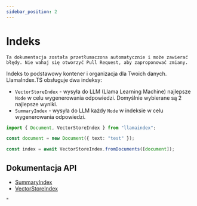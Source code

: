 ```yaml
---
sidebar_position: 2
---
```


# Indeks

`Ta dokumentacja została przetłumaczona automatycznie i może zawierać błędy. Nie wahaj się otworzyć Pull Request, aby zaproponować zmiany.`

Indeks to podstawowy kontener i organizacja dla Twoich danych. LlamaIndex.TS obsługuje dwa indeksy:

- `VectorStoreIndex` - wysyła do LLM (Llama Learning Machine) najlepsze `Node` w celu wygenerowania odpowiedzi. Domyślnie wybierane są 2 najlepsze wyniki.
- `SummaryIndex` - wysyła do LLM każdy `Node` w indeksie w celu wygenerowania odpowiedzi.

```typescript
import { Document, VectorStoreIndex } from "llamaindex";

const document = new Document({ text: "test" });

const index = await VectorStoreIndex.fromDocuments([document]);
```

## Dokumentacja API

- [SummaryIndex](../../api/classes/SummaryIndex.md)
- [VectorStoreIndex](../../api/classes/VectorStoreIndex.md)

"
